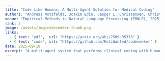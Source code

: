 ```yaml
---
title: "Code Like Humans: A Multi-Agent Solution for Medical Coding"
authors: "Andreas Motzfeldt, Joakim Edin, Casper L. Christensen, Christian Hardmeier, Lars Maaløe, Anna Rogers"
venue: "Empirical Methods in Natural Language Processing (EMNLP), 2025"
rank: 2
image: /assets/img/codeseeker-thumb.png
links:
  - { text: "pdf",  url: "https://arxiv.org/abs/2509.05378" }
  - { text: "code", url: "https://github.com/MotzWanted/codeseeker" }
date: 2025-09-10
excerpt: "A multi-agent system that performs clinical coding with human-like reasoning steps; demonstrates competitive accuracy on medical coding benchmarks."
---
```


